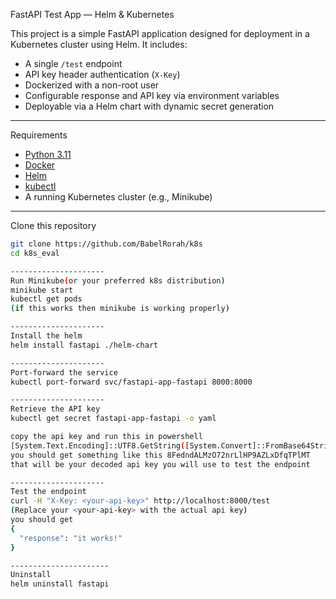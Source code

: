 FastAPI Test App — Helm & Kubernetes

This project is a simple FastAPI application designed for deployment in a Kubernetes cluster using Helm. It includes:

- A single `/test` endpoint
- API key header authentication (`X-Key`)
- Dockerized with a non-root user
- Configurable response and API key via environment variables
- Deployable via a Helm chart with dynamic secret generation

---------------------

Requirements

- [Python 3.11](https://www.python.org/)
- [Docker](https://www.docker.com/)
- [Helm](https://helm.sh/)
- [kubectl](https://kubernetes.io/docs/tasks/tools/)
- A running Kubernetes cluster (e.g., Minikube)

---------------------

Clone this repository

```bash
git clone https://github.com/BabelRorah/k8s
cd k8s_eval

---------------------
Run Minikube(or your preferred k8s distribution)
minikube start
kubectl get pods
(if this works then minikube is working properly)

---------------------
Install the helm
helm install fastapi ./helm-chart

---------------------
Port-forward the service 
kubectl port-forward svc/fastapi-app-fastapi 8000:8000

---------------------
Retrieve the API key
kubectl get secret fastapi-app-fastapi -o yaml

copy the api key and run this in powershell
[System.Text.Encoding]::UTF8.GetString([System.Convert]::FromBase64String("replace this with the api key you got to decode"))
you should get something like this 8FedndALMzO72nrLlHP9AZLxDfqTPlMT
that will be your decoded api key you will use to test the endpoint

---------------------
Test the endpoint
curl -H "X-Key: <your-api-key>" http://localhost:8000/test
(Replace your <your-api-key> with the actual api key)
you should get
{
  "response": "it works!"
}

----------------------
Uninstall
helm uninstall fastapi
